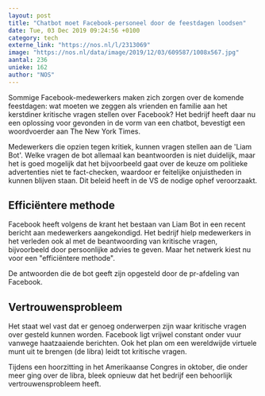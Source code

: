 ```yaml
---
layout: post
title: "Chatbot moet Facebook-personeel door de feestdagen loodsen"
date: Tue, 03 Dec 2019 09:24:56 +0100
category: tech
externe_link: "https://nos.nl/l/2313069"
image: "https://nos.nl/data/image/2019/12/03/609587/1008x567.jpg"
aantal: 236
unieke: 162
author: "NOS"
---
```


<p>Sommige Facebook-medewerkers maken zich zorgen over de komende feestdagen: wat moeten we zeggen als vrienden en familie aan het kerstdiner kritische vragen stellen over Facebook? Het bedrijf heeft daar nu een oplossing voor gevonden in de vorm van een chatbot, bevestigt een woordvoerder aan The New York Times.</p>
<p>Medewerkers die opzien tegen kritiek, kunnen vragen stellen aan de 'Liam Bot'. Welke vragen de bot allemaal kan beantwoorden is niet duidelijk, maar het is goed mogelijk dat het bijvoorbeeld gaat over de keuze om politieke advertenties niet te fact-checken, waardoor er feitelijke onjuistheden in kunnen blijven staan. Dit beleid heeft in de VS de nodige ophef veroorzaakt.</p>
<h2>Efficiëntere methode</h2>
<p>Facebook heeft volgens de krant het bestaan van Liam Bot in een recent bericht aan medewerkers aangekondigd. Het bedrijf hielp medewerkers in het verleden ook al met de beantwoording van kritische vragen, bijvoorbeeld door persoonlijke advies te geven. Maar het netwerk kiest nu voor een "efficiëntere methode".</p>
<p>De antwoorden die de bot geeft zijn opgesteld door de pr-afdeling van Facebook.</p>
<h2>Vertrouwensprobleem</h2>
<p>Het staat wel vast dat er genoeg onderwerpen zijn waar kritische vragen over gesteld kunnen worden. Facebook ligt vrijwel constant onder vuur vanwege haatzaaiende berichten. Ook het plan om een wereldwijde virtuele munt uit te brengen (de libra) leidt tot kritische vragen.</p>
<p>Tijdens een hoorzitting in het Amerikaanse Congres in oktober, die onder meer ging over de libra, bleek opnieuw dat het bedrijf een behoorlijk vertrouwensprobleem heeft.</p>
